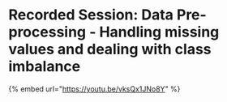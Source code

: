 # Recorded Session: Data Pre-processing - Handling missing values and dealing with class imbalance



{% embed url="https://youtu.be/vksQx1JNo8Y" %}
